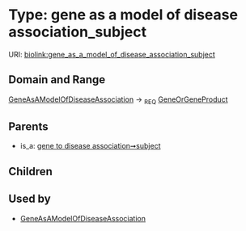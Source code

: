 
# Type: gene as a model of disease association_subject




URI: [biolink:gene_as_a_model_of_disease_association_subject](https://w3id.org/biolink/vocab/gene_as_a_model_of_disease_association_subject)


## Domain and Range

[GeneAsAModelOfDiseaseAssociation](GeneAsAModelOfDiseaseAssociation.md) ->  <sub>REQ</sub> [GeneOrGeneProduct](GeneOrGeneProduct.md)

## Parents

 *  is_a: [gene to disease association➞subject](gene_to_disease_association_subject.md)

## Children


## Used by

 * [GeneAsAModelOfDiseaseAssociation](GeneAsAModelOfDiseaseAssociation.md)
